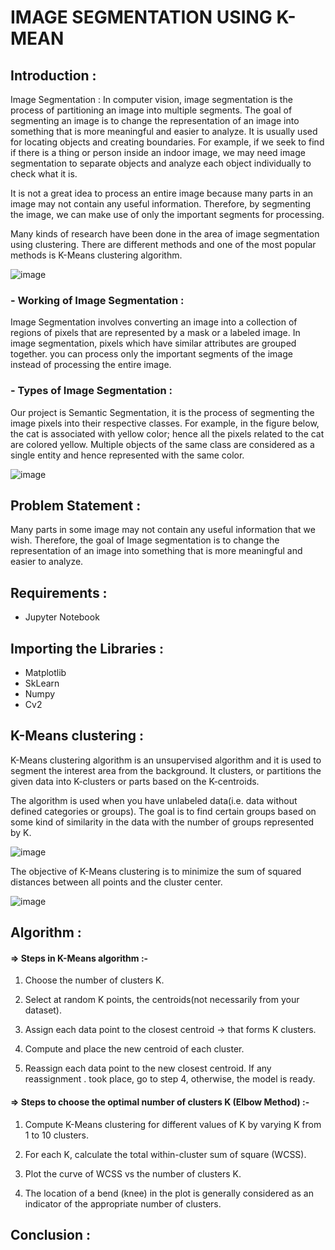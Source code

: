 # IMAGE SEGMENTATION USING K-MEAN
## Introduction :
Image Segmentation : In computer vision, image segmentation is the process of partitioning an image into multiple segments. The goal of segmenting an image is to change the representation of an image into something that is more meaningful and easier to analyze. It is usually used for locating objects and creating boundaries. For example, if we seek to find if there is a thing or person inside an indoor image, we may need image segmentation to separate objects and analyze each object individually to check what it is.

It is not a great idea to process an entire image because many parts in an image may not contain any useful information. Therefore, by segmenting the image, we can make use of only the important segments for processing. 

Many kinds of research have been done in the area of image segmentation using clustering. There are different methods and one of the most popular methods is K-Means clustering algorithm.

![image](https://user-images.githubusercontent.com/95903407/162152939-a4ce8f2f-ccbc-432c-9962-8272d91c6ee5.png)

### - Working of Image Segmentation :
Image Segmentation involves converting an image into a collection of regions of pixels that are represented by a mask or a labeled image. In image segmentation, pixels which have similar attributes are grouped together. you can process only the important segments of the image instead of processing the entire image.

### - Types of Image Segmentation :
Our project is Semantic Segmentation, it is the process of segmenting the image pixels into their respective classes. For example, in the figure below, the cat is associated with yellow color; hence all the pixels related to the cat are colored yellow. Multiple objects of the same class are considered as a single entity and hence represented with the same color.

![image](https://user-images.githubusercontent.com/95903407/162181156-72ae5d5e-b42d-4396-9c90-f9889653cf91.png)

## Problem Statement :
Many parts in some image may not contain any useful information that we wish.  Therefore, the goal of Image segmentation is to change the representation of an image into something that is more meaningful and easier to analyze.

## Requirements :
- Jupyter Notebook

## Importing the Libraries :
- Matplotlib
- SkLearn
- Numpy
- Cv2

## K-Means clustering :
K-Means clustering algorithm is an unsupervised algorithm and it is used to segment the interest area from the background. It clusters, or partitions the given data into K-clusters or parts based on the K-centroids.

The algorithm is used when you have unlabeled data(i.e. data without defined categories or groups). The goal is to find certain groups based on some kind of similarity in the data with the number of groups represented by K.

![image](https://user-images.githubusercontent.com/95903407/162170882-febd6dd1-3775-4e98-b69f-3a34046d6b0d.png)

The objective of K-Means clustering is to minimize the sum of squared distances between all points and the cluster center.

![image](https://user-images.githubusercontent.com/95903407/162153620-eefe6532-7b33-489c-9c5a-02c04aa96261.png)

## Algorithm :
#### => Steps in K-Means algorithm :-

1. Choose the number of clusters K.
  
2. Select at random K points, the centroids(not necessarily from your dataset).
  
3. Assign each data point to the closest centroid → that forms K clusters.
  
4. Compute and place the new centroid of each cluster.
  
5. Reassign each data point to the new closest centroid. If any reassignment . took place, go to step 4, otherwise, the model is ready.

#### => Steps to choose the optimal number of clusters K (Elbow Method) :- 

1. Compute K-Means clustering for different values of K by varying K from 1 to 10 clusters.
  
2. For each K, calculate the total within-cluster sum of square (WCSS).
  
3. Plot the curve of WCSS vs the number of clusters K.
  
4. The location of a bend (knee) in the plot is generally considered as an indicator of the appropriate number of clusters.    

## Conclusion :
